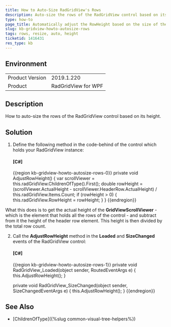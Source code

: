 ```yaml
---
title: How to Auto-Size RadGridView's Rows
description: Auto-size the rows of the RadGridView control based on its height.
type: how-to
page_title: Automatically adjust the RowHeight based on the size of the RadGridView control.
slug: kb-gridview-howto-autosize-rows
tags: rows, resize, auto, height
ticketid: 1416431
res_type: kb
---
```


## Environment
<table>
    <tbody>
	    <tr>
	    	<td>Product Version</td>
	    	<td>2019.1.220</td>
	    </tr>
	    <tr>
	    	<td>Product</td>
	    	<td>RadGridView for WPF</td>
	    </tr>
    </tbody>
</table>

## Description

How to auto-size the rows of the RadGridView control based on its height.

## Solution

1. Define the following method in the code-behind of the control which holds your RadGridView instance:

	#### __[C#]__
	{{region kb-gridview-howto-autosize-rows-0}}
    private void AdjustRowHeight()
    {
        var scrollViewer = this.radGridView.ChildrenOfType<GridViewScrollViewer>().First();
        double rowHeight = (scrollViewer.ActualHeight - scrollViewer.HeaderRow.ActualHeight) / this.radGridView.Items.Count;
        if (rowHeight > 0)
        {
            this.radGridView.RowHeight = rowHeight;
        }
    }
	{{endregion}}

What this does is to get the actual height of the **GridViewScrollViewer** - which is the element that holds all the rows of the control - and subtract from it the height of the header row element. This height is then divided by the total row count.

2. Call the **AdjustRowHeight** method in the **Loaded** and **SizeChanged** events of the RadGridView control:

	#### __[C#]__
	{{region kb-gridview-howto-autosize-rows-1}}
    private void RadGridView_Loaded(object sender, RoutedEventArgs e)
    {
        this.AdjustRowHeight();
    }

    private void RadGridView_SizeChanged(object sender, SizeChangedEventArgs e)
    {
        this.AdjustRowHeight();
    }
	{{endregion}}

## See Also
* [ChildrenOfType]({%slug common-visual-tree-helpers%})

